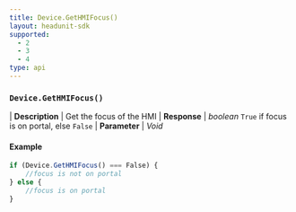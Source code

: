 ```yaml
---
title: Device.GetHMIFocus()
layout: headunit-sdk
supported:
  - 2
  - 3
  - 4
type: api
---
```


### `Device.GetHMIFocus()`

| **Description** | Get the focus of the HMI
| **Response** | *boolean* `True` if focus is on portal, else `False`
| **Parameter**   | *Void*

#### Example

```javascript
if (Device.GetHMIFocus() === False) {
	//focus is not on portal
} else {
	//focus is on portal
}
```